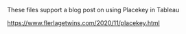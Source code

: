 These files support a blog post on using Placekey in Tableau

https://www.flerlagetwins.com/2020/11/placekey.html
